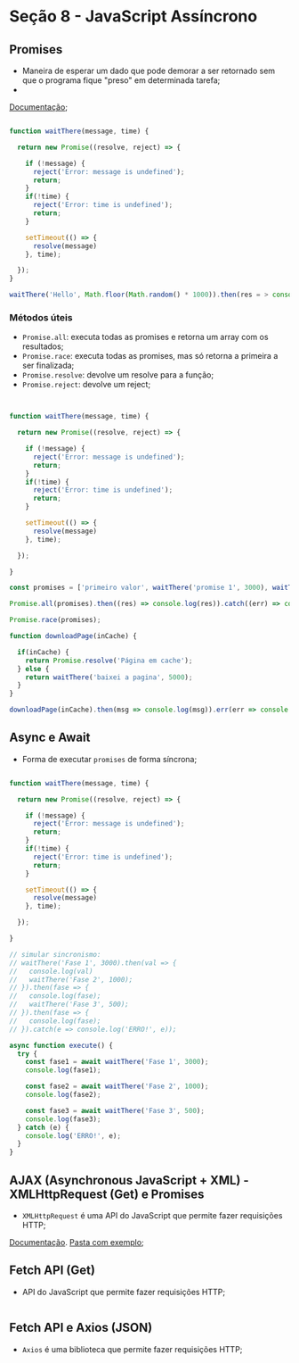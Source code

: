 # Seção 8 - JavaScript Assíncrono

## Promises

- Maneira de esperar um dado que pode demorar a ser retornado sem que o programa fique "preso" em determinada tarefa;
- 
[Documentação](https://developer.mozilla.org/pt-BR/docs/Web/JavaScript/Reference/Global_Objects/Promise);

```js

function waitThere(message, time) {

  return new Promise((resolve, reject) => {

    if (!message) {
      reject('Error: message is undefined');
      return;
    }
    if(!time) {
      reject('Error: time is undefined');
      return;
    }

    setTimeout(() => {
      resolve(message)
    }, time);

  });
}

waitThere('Hello', Math.floor(Math.random() * 1000)).then(res = > console.log(res)).catch(err = > console.log('ERRO!', err));

```

### Métodos úteis

- `Promise.all`: executa todas as promises e retorna um array com os resultados;
- `Promise.race`: executa todas as promises, mas só retorna a primeira a ser finalizada;
- `Promise.resolve`: devolve um resolve para a função;
- `Promise.reject`: devolve um reject;


```js


function waitThere(message, time) {

  return new Promise((resolve, reject) => {

    if (!message) {
      reject('Error: message is undefined');
      return;
    }
    if(!time) {
      reject('Error: time is undefined');
      return;
    }

    setTimeout(() => {
      resolve(message)
    }, time);

  });

}

const promises = ['primeiro valor', waitThere('promise 1', 3000), waitThere(1000, 1000), waitThere('promise 2', 500), waitThere('promise 3', 1000), 'outro valor'];

Promise.all(promises).then((res) => console.log(res)).catch((err) => console.log('ERRO!', err));

Promise.race(promises);

function downloadPage(inCache) {

  if(inCache) {
    return Promise.resolve('Página em cache');
  } else {
    return waitThere('baixei a pagina', 5000);
  }
}

downloadPage(inCache).then(msg => console.log(msg)).err(err => console.log('ERRO!', err));


```

## Async e Await

- Forma de executar `promises` de forma síncrona;

```js

function waitThere(message, time) {

  return new Promise((resolve, reject) => {

    if (!message) {
      reject('Error: message is undefined');
      return;
    }
    if(!time) {
      reject('Error: time is undefined');
      return;
    }

    setTimeout(() => {
      resolve(message)
    }, time);

  });

}

// simular sincronismo:
// waitThere('Fase 1', 3000).then(val => {
//   console.log(val)
//   waitThere('Fase 2', 1000);
// }).then(fase => {
//   console.log(fase);
//   waitThere('Fase 3', 500);
// }).then(fase => {
//   console.log(fase);
// }).catch(e => console.log('ERRO!', e));

async function execute() {
  try {
    const fase1 = await waitThere('Fase 1', 3000);
    console.log(fase1);

    const fase2 = await waitThere('Fase 2', 1000);
    console.log(fase2);

    const fase3 = await waitThere('Fase 3', 500);
    console.log(fase3);
  } catch (e) {
    console.log('ERRO!', e);
  }
}

```

## AJAX (Asynchronous JavaScript + XML) - XMLHttpRequest (Get) e Promises

- `XMLHttpRequest` é uma API do JavaScript que permite fazer requisições HTTP;

[Documentação](https://www.w3schools.com/js/js_ajax_intro.asp). 
[Pasta com exemplo](/curso-js-ts/sec-8-assincrono/ajax/);

## Fetch API (Get)

- API do JavaScript que permite fazer requisições HTTP;

```js

```

## Fetch API e Axios (JSON)

- `Axios` é uma biblioteca que permite fazer requisições HTTP;

```js

```